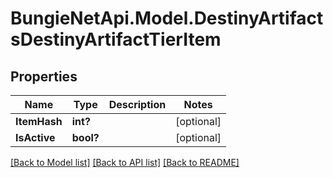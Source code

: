 # BungieNetApi.Model.DestinyArtifactsDestinyArtifactTierItem
## Properties

Name | Type | Description | Notes
------------ | ------------- | ------------- | -------------
**ItemHash** | **int?** |  | [optional] 
**IsActive** | **bool?** |  | [optional] 

[[Back to Model list]](../README.md#documentation-for-models) [[Back to API list]](../README.md#documentation-for-api-endpoints) [[Back to README]](../README.md)

